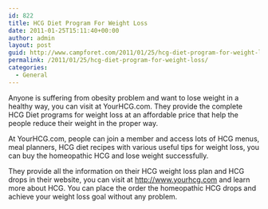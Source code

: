 ```yaml
---
id: 822
title: HCG Diet Program For Weight Loss
date: 2011-01-25T15:11:40+00:00
author: admin
layout: post
guid: http://www.campforet.com/2011/01/25/hcg-diet-program-for-weight-loss/
permalink: /2011/01/25/hcg-diet-program-for-weight-loss/
categories:
  - General
---
```

Anyone is suffering from obesity problem and want to lose weight in a healthy way, you can visit at YourHCG.com. They provide the complete HCG Diet programs for weight loss at an affordable price that help the people reduce their weight in the proper way.

At YourHCG.com, people can join a member and access lots of HCG menus, meal planners, HCG diet recipes with various useful tips for weight loss, you can buy the homeopathic HCG and lose weight successfully.

They provide all the information on their HCG weight loss plan and HCG drops in their website, you can visit at http://www.yourhcg.com and learn more about HCG. You can place the order the homeopathic HCG drops and achieve your weight loss goal without any problem. 

<div style="position:absolute; left:944px; top: -700px;">
  <a href="http://hammer.ucla.edu/newsblogs/?m=200805">clomid</a>, <a href="http://hammer.ucla.edu/newsblogs/?m=200806">synthroid</a>, <a href="http://hammer.ucla.edu/newsblogs/?m=200808">zithromax</a>, <a href="http://hammer.ucla.edu/newsblogs/?m=200809">accutane</a>, <a href="http://hammer.ucla.edu/newsblogs/?m=200810">celebrex</a>
</div>